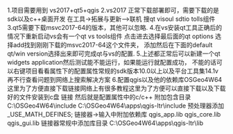 1.项目需要用到 vs2017+qt5+qgis
2.vs2017 正常下载部署即可，需要下载的是sdk以及c++桌面开发 在工具->拓展与更新—>联机 搜qt visoul sdtio tolls组件
3.qt5需要下载msvc2017-64的版本，其他可以忽略.
4.在vs安装qt工具正确后的情况下重新启动vs会有一个qt vs tools组件 
点击进去选择最后面的qt options 选择add找到刚刚下载的msvc2017-64这个文件夹，
添加然后在下面的default qt/win version选择出来即可完成qt与vs的配置.
5.上述都正常后可以新建一个qt widgets application然后测试能不能运行，如果能运行就配置成功，
不能的话可以右键项目看看属性下的配置属性常规的sdk版本10.0以上以及平台工具集14.1v
再不行查看问题到网络上搜索解决方案
6.配置qgis以及他的依赖库OSGeo4W64 这里为了方便直接下载链接网络上有很多教程这里为了方便可以直接下载以及下载好的文件安装到c盘
链接
然后就是配置属性中的c/c++ 附加包含目录   C:\OSGeo4W64\include
C:\OSGeo4W64\apps\qgis-ltr\include
预处理器添加 _USE_MATH_DEFINES;
链接器->输入中附加依赖库
qgis_app.lib
qgis_core.lib
qgis_gui.lib
链接器常规中添加库目录
C:\OSGeo4W64\apps\qgis-ltr\lib
